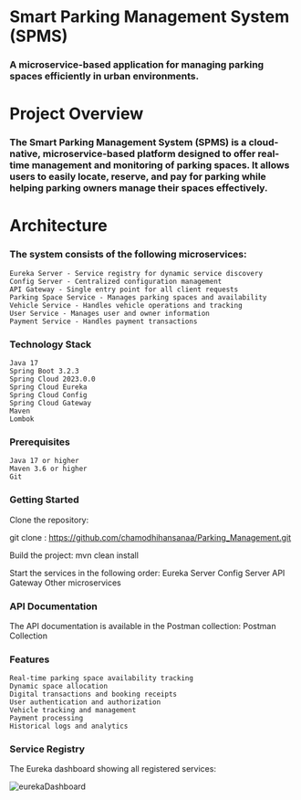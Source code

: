 # Smart Parking Management System (SPMS)

### A microservice-based application for managing parking spaces efficiently in urban environments.
# Project Overview

### The Smart Parking Management System (SPMS) is a cloud-native, microservice-based platform designed to offer real-time management and monitoring of parking spaces. It allows users to easily locate, reserve, and pay for parking while helping parking owners manage their spaces effectively.
# Architecture

### The system consists of the following microservices:

    Eureka Server - Service registry for dynamic service discovery
    Config Server - Centralized configuration management
    API Gateway - Single entry point for all client requests
    Parking Space Service - Manages parking spaces and availability
    Vehicle Service - Handles vehicle operations and tracking
    User Service - Manages user and owner information
    Payment Service - Handles payment transactions

### Technology Stack

    Java 17
    Spring Boot 3.2.3
    Spring Cloud 2023.0.0
    Spring Cloud Eureka
    Spring Cloud Config
    Spring Cloud Gateway
    Maven
    Lombok

### Prerequisites

    Java 17 or higher
    Maven 3.6 or higher
    Git

### Getting Started

Clone the repository:

git clone :
      https://github.com/chamodhihansanaa/Parking_Management.git


Build the project:
    mvn clean install



 Start the services in the following order:
        Eureka Server
        Config Server
        API Gateway
        Other microservices

### API Documentation

The API documentation is available in the Postman collection: Postman Collection


### Features

    Real-time parking space availability tracking
    Dynamic space allocation
    Digital transactions and booking receipts
    User authentication and authorization
    Vehicle tracking and management
    Payment processing
    Historical logs and analytics

 ###   Service Registry
The Eureka dashboard showing all registered services: 

![eurekaDashboard](https://github.com/user-attachments/assets/7bfea30c-595f-4952-ac67-c65c40793436)

